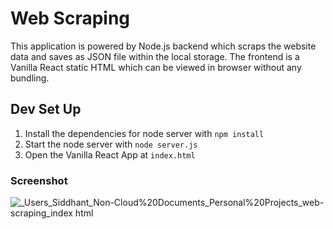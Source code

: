 # Web Scraping

This application is powered by Node.js backend which scraps the website data and saves as JSON file within the local storage. The frontend is a Vanilla React static HTML which can be viewed in browser without any bundling.

## Dev Set Up

1. Install the dependencies for node server with `npm install`
2. Start the node server with `node server.js`
3. Open the Vanilla React App at `index.html`

### Screenshot

![_Users_Siddhant_Non-Cloud%20Documents_Personal%20Projects_web-scraping_index html](https://user-images.githubusercontent.com/30483239/191086974-a9e7f6bb-32c5-4b6f-86fb-b11966b77669.png)




